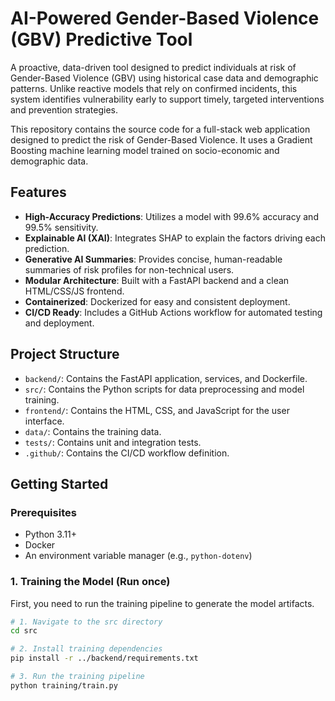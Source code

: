 # AI-Powered Gender-Based Violence (GBV) Predictive Tool

A proactive, data-driven tool designed to predict individuals at risk of Gender-Based Violence (GBV) using historical case data and demographic patterns. Unlike reactive models that rely on confirmed incidents, this system identifies vulnerability early to support timely, targeted interventions and prevention strategies.

This repository contains the source code for a full-stack web application designed to predict the risk of Gender-Based Violence. It uses a Gradient Boosting machine learning model trained on socio-economic and demographic data.

## Features

- **High-Accuracy Predictions**: Utilizes a model with 99.6% accuracy and 99.5% sensitivity.
- **Explainable AI (XAI)**: Integrates SHAP to explain the factors driving each prediction.
- **Generative AI Summaries**: Provides concise, human-readable summaries of risk profiles for non-technical users.
- **Modular Architecture**: Built with a FastAPI backend and a clean HTML/CSS/JS frontend.
- **Containerized**: Dockerized for easy and consistent deployment.
- **CI/CD Ready**: Includes a GitHub Actions workflow for automated testing and deployment.

## Project Structure

- `backend/`: Contains the FastAPI application, services, and Dockerfile.
- `src/`: Contains the Python scripts for data preprocessing and model training.
- `frontend/`: Contains the HTML, CSS, and JavaScript for the user interface.
- `data/`: Contains the training data.
- `tests/`: Contains unit and integration tests.
- `.github/`: Contains the CI/CD workflow definition.

## Getting Started

### Prerequisites

- Python 3.11+
- Docker
- An environment variable manager (e.g., `python-dotenv`)

### 1. Training the Model (Run once)

First, you need to run the training pipeline to generate the model artifacts.

```bash
# 1. Navigate to the src directory
cd src

# 2. Install training dependencies
pip install -r ../backend/requirements.txt

# 3. Run the training pipeline
python training/train.py